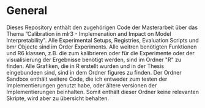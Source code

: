 # General
Dieses Repository enthält den zugehörigen Code der Masterarbeit über das Thema
”Calibration in mlr3 - Implemenation and Impact on Model Interpretability". Alle
Experimental Setups, Registries, Evaluation Scripts und bmr Objecte sind im Order
Experiments. Alle weitren benötigten Funktionen und R6 klassen, z.B. die zum 
kalibrieren oder für die Experimente oder der visualisierung der Ergebnisse 
benötigt werden, sind im Ordner "R" zu finden. Alle Grafiken, die in R erstellt
wurden und in der Thesis eingebundeen sind, sind in dem Ordner figures zu finden. 
Der Ordner Sandbox enthält weitere Code, die ich entweder zum testen der Implementierungen
genutzt habe, oder ältere versionen der Implementierungen beinhalten. Somit enthält 
dieser Ordner keine relevanten Skripte, wird aber zu übersicht behalten.
